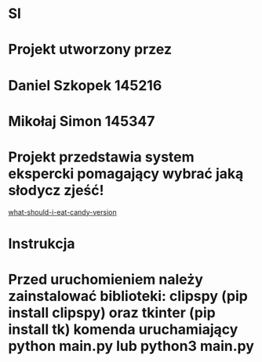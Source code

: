 # SI
# Projekt utworzony przez
# Daniel Szkopek 145216
# Mikołaj Simon 145347
# Projekt przedstawia system ekspercki pomagający wybrać jaką słodycz zjeść!
[what-should-i-eat-candy-version](https://user-images.githubusercontent.com/72661992/146793511-cc1177cc-8fb8-4a1b-b5b5-9df22a6efb42.jpg)
# Instrukcja
# Przed uruchomieniem należy zainstalować biblioteki: clipspy (pip install clipspy) oraz tkinter (pip install tk) komenda uruchamiający python main.py lub python3 main.py
